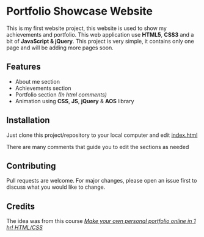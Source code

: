 # Portfolio Showcase Website

This is my first website project, this website is used to show my achievements and portfolio. This web application use **HTML5**, **CSS3** and a bit of **JavaScript & jQuery**. This project is very simple, it contains only one page and will be adding more pages soon.

## Features

- About me section
- Achievements section
- Portfolio section _(In html comments)_
- Animation using **CSS**, **JS**, **jQuery** & **AOS** library

## Installation

Just clone this project/repository to your local computer and edit [index.html](index.html)

There are many comments that guide you to edit the sections as needed

## Contributing

Pull requests are welcome. For major changes, please open an issue first to discuss what you would like to change.

## Credits

The idea was from this course _[Make your own personal portfolio online in 1 hr! HTML/CSS](https://www.udemy.com/course/make-your-own-personal-portfolio-online-in-1-hr-htmlcss/)_
